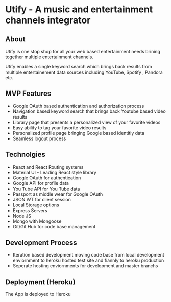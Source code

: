 # Utify - A music and entertainment channels integrator

## About

Utify is one stop shop for all your web based entertainment needs brining together multiple entertainment channels.

Utify enables a single keyword search which brings back results from multiple entertainement data sources including YouTube, Spotify , Pandora etc. 

## MVP Features

* Google OAuth based authentication and authorization process
* Navigation based keyword search that brings back Youtube based video results
* Library page that presents a personalized view of your favorite videos
* Easy ability to tag your favorite video results 
* Personalized profile page bringing Google based identitiy data
* Seamless logout process

## Technolgies

* React and React Routing systems
* Material UI - Leading React style library
* Google OAuth for authentication
* Google API for profile data
* You Tube API for You Tube data
* Passport as middle wear for Google OAuth
* JSON WT for client session
* Local Storage options
* Express Servers
* Node JS
* Mongo with Mongoose
* Git/Git Hub for code base management

## Development Process

* Iteration based development moving code base from local development enviornment to heroku hosted test site and fiannly to heroku production
* Seperate hosting enviornments for development and master branchs

## Deployment (Heroku)

The App is deployed to Heroku
